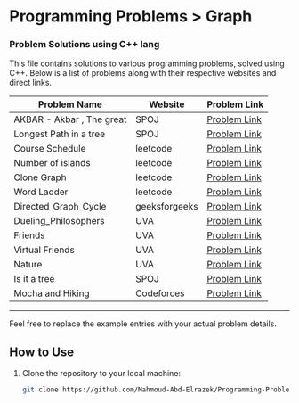 # Programming Problems > Graph

### Problem Solutions using C++ lang

This file contains solutions to various programming problems, solved using C++. Below is a list of problems along with their respective websites and direct links.

| Problem Name               | Website       | Problem Link                                          |
|----------------------------|---------------|-------------------------------------------------------|
| AKBAR - Akbar , The great          | SPOJ      | [Problem Link](https://www.spoj.com/problems/AKBAR/)|
| Longest Path in a tree          | SPOJ    | [Problem Link](https://www.spoj.com/problems/PT07Z/) |
| Course Schedule          | leetcode    | [Problem Link](https://leetcode.com/problems/course-schedule/) |
| Number of islands          | leetcode    | [Problem Link](https://leetcode.com/problems/number-of-islands) |
| Clone Graph          | leetcode    | [Problem Link](https://leetcode.com/problems/clone-graph) |
| Word Ladder          | leetcode    | [Problem Link](https://leetcode.com/problems/word-ladder/) |
| Directed_Graph_Cycle          | geeksforgeeks       | [Problem Link](https://www.geeksforgeeks.org/problems/detect-cycle-in-a-directed-graph/1) |
| Dueling_Philosophers          | UVA      | [Problem Link](https://vjudge.net/problem/UVALive-6195#google_vignette) |
| Friends          | UVA    | [Problem Link](https://vjudge.net/problem/UVA-10608#google_vignette) |
| Virtual Friends          | UVA    | [Problem Link](https://vjudge.net/problem/UVA-11503) |
| Nature          | UVA    | [Problem Link](https://vjudge.net/problem/UVA-10685) |
| Is it a tree          | SPOJ    | [Problem Link](https://vjudge.net/problem/SPOJ-PT07Y) |
| Mocha and Hiking          | Codeforces    | [Problem Link](https://codeforces.com/problemset/problem/1559/C) |

---

Feel free to replace the example entries with your actual problem details.

## How to Use
1. Clone the repository to your local machine:
   ```bash
   git clone https://github.com/Mahmoud-Abd-Elrazek/Programming-Problems.git